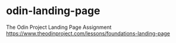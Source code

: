 # odin-landing-page
The Odin Project Landing Page Assignment
https://www.theodinproject.com/lessons/foundations-landing-page
